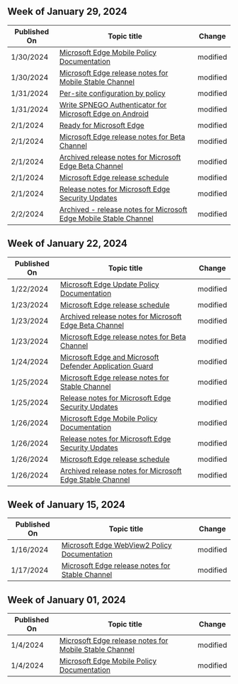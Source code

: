 <!-- This file is generated automatically each week. Changes made to this file will be overwritten.-->



## Week of January 29, 2024


| Published On |Topic title | Change |
|------|------------|--------|
| 1/30/2024 | [Microsoft Edge Mobile Policy Documentation](/DeployEdge/microsoft-edge-mobile-policies) | modified |
| 1/30/2024 | [Microsoft Edge release notes for Mobile Stable Channel](/DeployEdge/microsoft-edge-relnote-mobile-stable-channel) | modified |
| 1/31/2024 | [Per-site configuration by policy](/DeployEdge/per-site-configuration-by-policy) | modified |
| 1/31/2024 | [Write SPNEGO Authenticator for Microsoft Edge on Android](/DeployEdge/edge-learnmore-write-spnego-authenticator) | modified |
| 2/1/2024 | [Ready for Microsoft Edge](/DeployEdge/deploy-edge-ready-for-edge) | modified |
| 2/1/2024 | [Microsoft Edge release notes for Beta Channel](/DeployEdge/microsoft-edge-relnote-beta-channel) | modified |
| 2/1/2024 | [Archived release notes for Microsoft Edge Beta Channel](/DeployEdge/microsoft-edge-relnote-archive-beta-channel) | modified |
| 2/1/2024 | [Microsoft Edge release schedule](/DeployEdge/microsoft-edge-release-schedule) | modified |
| 2/1/2024 | [Release notes for Microsoft Edge Security Updates](/DeployEdge/microsoft-edge-relnotes-security) | modified |
| 2/2/2024 | [Archived - release notes for Microsoft Edge Mobile Stable Channel](/DeployEdge/microsoft-edge-relnote-archive-mobile-stable-channel) | modified |


## Week of January 22, 2024


| Published On |Topic title | Change |
|------|------------|--------|
| 1/22/2024 | [Microsoft Edge Update Policy Documentation](/DeployEdge/microsoft-edge-update-policies) | modified |
| 1/23/2024 | [Microsoft Edge release schedule](/DeployEdge/microsoft-edge-release-schedule) | modified |
| 1/23/2024 | [Archived release notes for Microsoft Edge Beta Channel](/DeployEdge/microsoft-edge-relnote-archive-beta-channel) | modified |
| 1/23/2024 | [Microsoft Edge release notes for Beta Channel](/DeployEdge/microsoft-edge-relnote-beta-channel) | modified |
| 1/24/2024 | [Microsoft Edge and Microsoft Defender Application Guard](/DeployEdge/microsoft-edge-security-windows-defender-application-guard) | modified |
| 1/25/2024 | [Microsoft Edge release notes for Stable Channel](/DeployEdge/microsoft-edge-relnote-stable-channel) | modified |
| 1/25/2024 | [Release notes for Microsoft Edge Security Updates](/DeployEdge/microsoft-edge-relnotes-security) | modified |
| 1/26/2024 | [Microsoft Edge Mobile Policy Documentation](/DeployEdge/microsoft-edge-mobile-policies) | modified |
| 1/26/2024 | [Release notes for Microsoft Edge Security Updates](/DeployEdge/microsoft-edge-relnotes-security) | modified |
| 1/26/2024 | [Microsoft Edge release schedule](/DeployEdge/microsoft-edge-release-schedule) | modified |
| 1/26/2024 | [Archived release notes for Microsoft Edge Stable Channel](/DeployEdge/microsoft-edge-relnote-archive-stable-channel) | modified |


## Week of January 15, 2024


| Published On |Topic title | Change |
|------|------------|--------|
| 1/16/2024 | [Microsoft Edge WebView2 Policy Documentation](/DeployEdge/microsoft-edge-webview-policies) | modified |
| 1/17/2024 | [Microsoft Edge release notes for Stable Channel](/DeployEdge/microsoft-edge-relnote-stable-channel) | modified |


## Week of January 01, 2024


| Published On |Topic title | Change |
|------|------------|--------|
| 1/4/2024 | [Microsoft Edge release notes for Mobile Stable Channel](/DeployEdge/microsoft-edge-relnote-mobile-stable-channel) | modified |
| 1/4/2024 | [Microsoft Edge Mobile Policy Documentation](/DeployEdge/microsoft-edge-mobile-policies) | modified |
